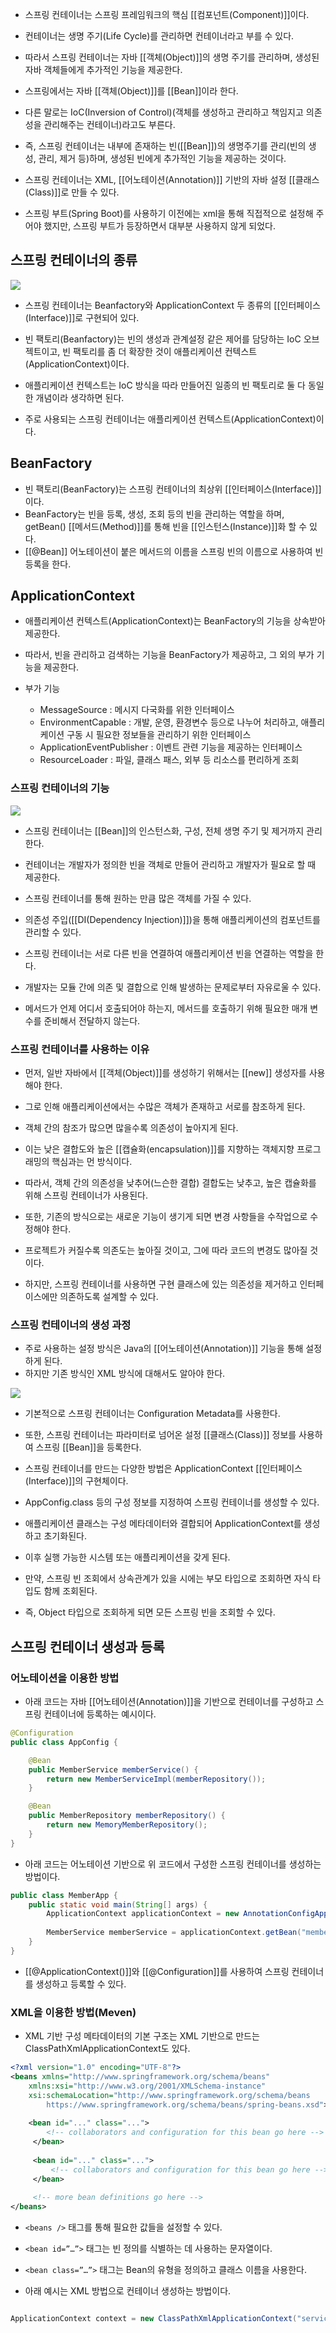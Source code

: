 - 스프링 컨테이너는 스프링 프레임워크의 핵심 [[컴포넌트(Component)]]이다.

- 컨테이너는 생명 주기(Life Cycle)를 관리하면 컨테이너라고 부를 수 있다.

- 따라서 스프링 컨테이너는 자바 [[객체(Object)]]의 생명 주기를 관리하며, 생성된 자바 객체들에게 추가적인 기능을 제공한다.
- 스프링에서는 자바 [[객체(Object)]]를 [[Bean]]이라 한다.

- 다른 말로는 IoC(Inversion of Control)(객체를 생성하고 관리하고 책임지고 의존성을 관리해주는 컨테이너)라고도 부른다.

- 즉, 스프링 컨테이너는 내부에 존재하는 빈([[Bean]])의 생명주기를 관리(빈의 생성, 관리, 제거 등)하며, 생성된 빈에게 추가적인 기능을 제공하는 것이다.
- 스프링 컨테이너는 XML, [[어노테이션(Annotation)]] 기반의 자바 설정 [[클래스(Class)]]로 만들 수 있다.

- 스프링 부트(Spring Boot)를 사용하기 이전에는 xml을 통해 직접적으로 설정해 주어야 했지만, 스프링 부트가 등장하면서 대부분 사용하지 않게 되었다.

## 스프링 컨테이너의 종류

![](https://blog.kakaocdn.net/dn/03Xeq/btrPIRfF4Sy/lJtbgmV5bGfRaiOQYxaoxk/img.png)

- 스프링 컨테이너는 Beanfactory와 ApplicationContext 두 종류의 [[인터페이스(Interface)]]로 구현되어 있다.

- 빈 팩토리(Beanfactory)는 빈의 생성과 관계설정 같은 제어를 담당하는 IoC 오브젝트이고, 빈 팩토리를 좀 더 확장한 것이 애플리케이션 컨텍스트(ApplicationContext)이다.
- 애플리케이션 컨텍스트는 IoC 방식을 따라 만들어진 일종의 빈 팩토리로 둘 다 동일한 개념이라 생각하면 된다.
- 주로 사용되는 스프링 컨테이너는 애플리케이션 컨텍스트(ApplicationContext)이다.

## BeanFactory

- 빈 팩토리(BeanFactory)는 스프링 컨테이너의 최상위 [[인터페이스(Interface)]]이다.
- BeanFactory는 빈을 등록, 생성, 조회 등의 빈을 관리하는 역할을 하며, getBean() [[메서드(Method)]]를 통해 빈을 [[인스턴스(Instance)]]화 할 수 있다.
- [[@Bean]] 어노테이션이 붙은 메서드의 이름을 스프링 빈의 이름으로 사용하여 빈 등록을 한다.

## ApplicationContext
- 애플리케이션 컨텍스트(ApplicationContext)는 BeanFactory의 기능을 상속받아 제공한다.
- 따라서, 빈을 관리하고 검색하는 기능을 BeanFactory가 제공하고, 그 외의 부가 기능을 제공한다.

- 부가 기능
    - MessageSource : 메시지 다국화를 위한 인터페이스
    - EnvironmentCapable : 개발, 운영, 환경변수 등으로 나누어 처리하고, 애플리케이션 구동 시 필요한 정보들을 관리하기 위한 인터페이스
    - ApplicationEventPublisher : 이벤트 관련 기능을 제공하는 인터페이스
    - ResourceLoader : 파일, 클래스 패스, 외부 등 리소스를 편리하게 조회

### 스프링 컨테이너의 기능

![](https://blog.kakaocdn.net/dn/b207Em/btrPID23hJc/CF3PKuqZvBVAkpbLu3i8yK/img.png)

- 스프링 컨테이너는 [[Bean]]의 인스턴스화, 구성, 전체 생명 주기 및 제거까지 관리한다.

- 컨테이너는 개발자가 정의한 빈을 객체로 만들어 관리하고 개발자가 필요로 할 때 제공한다.

- 스프링 컨테이너를 통해 원하는 만큼 많은 객체를 가질 수 있다.
- 의존성 주입([[DI(Dependency Injection)]])을 통해 애플리케이션의 컴포넌트를 관리할 수 있다.

- 스프링 컨테이너는 서로 다른 빈을 연결하여 애플리케이션 빈을 연결하는 역할을 한다.

- 개발자는 모듈 간에 의존 및 결합으로 인해 발생하는 문제로부터 자유로울 수 있다.
- 메서드가 언제 어디서 호출되어야 하는지, 메서드를 호출하기 위해 필요한 매개 변수를 준비해서 전달하지 않는다.

### 스프링 컨테이너를 사용하는 이유

- 먼저, 일반 자바에서 [[객체(Object)]]를 생성하기 위해서는 [[new]] 생성자를 사용해야 한다. 
- 그로 인해 애플리케이션에서는 수많은 객체가 존재하고 서로를 참조하게 된다.
- 객체 간의 참조가 많으면 많을수록 의존성이 높아지게 된다.
- 이는 낮은 결합도와 높은 [[캡슐화(encapsulation)]]를 지향하는 객체지향 프로그래밍의 핵심과는 먼 방식이다.
- 따라서, 객체 간의 의존성을 낮추어(느슨한 결합) 결합도는 낮추고, 높은 캡슐화를 위해 스프링 컨테이너가 사용된다.

- 또한, 기존의 방식으로는 새로운 기능이 생기게 되면 변경 사항들을 수작업으로 수정해야 한다.
- 프로젝트가 커질수록 의존도는 높아질 것이고, 그에 따라 코드의 변경도 많아질 것이다.
- 하지만, 스프링 컨테이너를 사용하면 구현 클래스에 있는 의존성을 제거하고 인터페이스에만 의존하도록 설계할 수 있다.

### 스프링 컨테이너의 생성 과정

- 주로 사용하는 설정 방식은 Java의 [[어노테이션(Annotation)]] 기능을 통해 설정하게 된다.
- 하지만 기존 방식인 XML 방식에 대해서도 알아야 한다.

![](https://blog.kakaocdn.net/dn/YstVd/btrPIRNtwTK/KRFHN6m7k2lXRxKts3g981/img.png)

- 기본적으로 스프링 컨테이너는 Configuration Metadata를 사용한다.
- 또한, 스프링 컨테이너는 파라미터로 넘어온 설정 [[클래스(Class)]] 정보를 사용하여 스프링 [[Bean]]을 등록한다.
- 스프링 컨테이너를 만드는 다양한 방법은 ApplicationContext [[인터페이스(Interface)]]의 구현체이다.

- AppConfig.class 등의 구성 정보를 지정하여 스프링 컨테이너를 생성할 수 있다.
- 애플리케이션 클래스는 구성 메타데이터와 결합되어 ApplicationContext를 생성하고 초기화된다.
- 이후 실행 가능한 시스템 또는 애플리케이션을 갖게 된다.

- 만약, 스프링 빈 조회에서 상속관계가 있을 시에는 부모 타입으로 조회하면 자식 타입도 함께 조회된다.
- 즉, Object 타입으로 조회하게 되면 모든 스프링 빈을 조회할 수 있다.

## 스프링 컨테이너 생성과 등록

### 어노테이션을 이용한 방법
- 아래 코드는 자바 [[어노테이션(Annotation)]]을 기반으로 컨테이너를 구성하고 스프링 컨테이너에 등록하는 예시이다.

```java
@Configuration
public class AppConfig {

    @Bean
    public MemberService memberService() {
        return new MemberServiceImpl(memberRepository());
    }

    @Bean
    public MemberRepository memberRepository() {
        return new MemoryMemberRepository();
    }
}
```

- 아래 코드는 어노테이션 기반으로 위 코드에서 구성한 스프링 컨테이너를 생성하는 방법이다.

```java
public class MemberApp {
    public static void main(String[] args) {
        ApplicationContext applicationContext = new AnnotationConfigApplicationContext(AppConfig.class);
        
        MemberService memberService = applicationContext.getBean("memberService", MemberService.class)
    }
}
```

- [[@ApplicationContext()]]와 [[@Configuration]]를 사용하여 스프링 컨테이너를 생성하고 등록할 수 있다.

### XML을 이용한 방법(Meven)

- XML 기반 구성 메타데이터의 기본 구조는 XML 기반으로 만드는 ClassPathXmlApplicationContext도 있다.

```xml
<?xml version="1.0" encoding="UTF-8"?>
<beans xmlns="http://www.springframework.org/schema/beans"
    xmlns:xsi="http://www.w3.org/2001/XMLSchema-instance"
    xsi:schemaLocation="http://www.springframework.org/schema/beans
        https://www.springframework.org/schema/beans/spring-beans.xsd">
        
    <bean id="..." class="...">  
        <!-- collaborators and configuration for this bean go here -->
     </bean>
        
     <bean id="..." class="...">
         <!-- collaborators and configuration for this bean go here -->
     </bean>
        
     <!-- more bean definitions go here -->
</beans>
```

- `<beans />` 태그를 통해 필요한 값들을 설정할 수 있다.
- `<bean id=”…”>` 태그는 빈 정의를 식별하는 데 사용하는 문자열이다.
- `<bean class=”…”>` 태그는 Bean의 유형을 정의하고 클래스 이름을 사용한다.

- 아래 예시는 XML 방법으로 컨테이너 생성하는 방법이다.

```java

ApplicationContext context = new ClassPathXmlApplicationContext("services.xml", "daos.xml");

```

